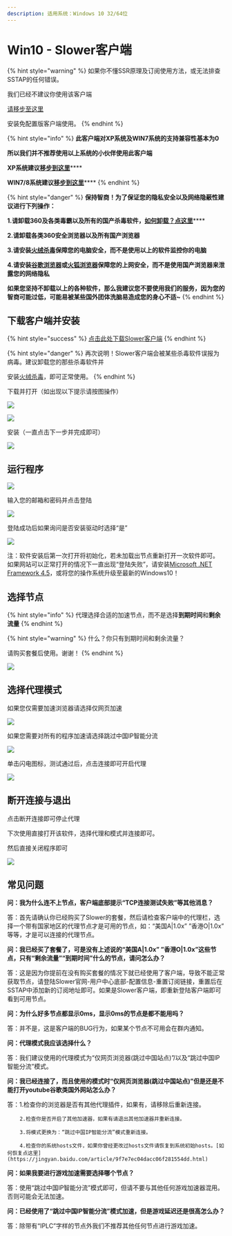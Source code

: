 ```yaml
---
description: 适用系统：Windows 10 32/64位
---
```


# Win10 - Slower客户端

{% hint style="warning" %}
如果你不懂SSR原理及订阅使用方法，或无法排查SSTAP的任何错误。

我们已经不建议你使用该客户端

[请移步至这里](https://down.zjnyd.top/)

安装免配置版客户端使用。
{% endhint %}



{% hint style="info" %}
**此客户端对XP系统及WIN7系统的支持兼容性基本为0**

**所以我们并不推荐使用以上系统的小伙伴使用此客户端**

**XP系统建议**[**移步到这里**](windows-quan-jian-rong.md)\*\*\*\*

**WIN7/8系统建议**[**移步到这里**](win7-8-10-sstap.md)\*\*\*\*
{% endhint %}

{% hint style="danger" %}
**保持智商！为了保证您的隐私安全以及网络隐蔽性建议进行下列操作：**

**1.请卸载360及各类毒霸以及所有的国产杀毒软件，**[**如何卸载？点这里**](https://jingyan.baidu.com/article/4d58d5411fe5d99dd4e9c09b.html)\*\*\*\*

**2.请卸载各类360安全浏览器以及所有国产浏览器**

**3.请安装**[**火绒杀毒**](https://www.huorong.cn/)**保障您的电脑安全，而不是使用以上的软件监控你的电脑**

**4.请安装**[**谷歌浏览器**](https://www.google.com/intl/zh-CN/chrome/)**或**[**火狐浏览器**](https://www.mozilla.org/zh-CN/firefox/new/)**保障您的上网安全，而不是使用国产浏览器来泄露您的网络隐私**

**如果您坚持不卸载以上的各种软件，那么我建议您不要使用我们的服务，因为您的智商可能过低，可能易被某些国外团体洗脑易造成您的身心不适~**
{% endhint %}

## 下载客户端并安装

{% hint style="success" %}
[点击此处下载Slower客户端](https://slower.lanzous.com/i9nivta)
{% endhint %}

{% hint style="danger" %}
再次说明！Slower客户端会被某些杀毒软件误报为病毒。建议卸载您的那些杀毒软件并

安装[火绒杀毒](https://www.huorong.cn/person5.html)，即可正常使用。
{% endhint %}

下载并打开（如出现以下提示请按图操作）

![](https://cdn.slowerssr.top/docs/PC/ia_100000000389.png)

![](https://cdn.slowerssr.top/docs/PC/ia_100000000391.png)

安装（一直点击下一步并完成即可）

![](https://cdn.slowerssr.top/docs/PC/ia_100000000392.png)

## 运行程序

![](https://cdn.slowerssr.top/docs/PC/ia_100000000394.png)

输入您的邮箱和密码并点击登陆

![](https://cdn.slowerssr.top/docs/PC/ia_100000000395.png)

登陆成功后如果询问是否安装驱动时选择“是”

![](https://cdn.slowerssr.top/docs/PC/ia_100000000387.png)

注：软件安装后第一次打开将初始化，若未加载出节点重新打开一次软件即可。  
如果网站可以正常打开的情况下一直出现“登陆失败”，请安装[Microsoft .NET Framework 4.5](https://www.microsoft.com/zh-CN/download/details.aspx?id=30653)，或将您的操作系统升级至最新的Windows10！

## **选择节点**

{% hint style="info" %}
代理选择合适的加速节点，而不是选择**到期时间**和**剩余流量**
{% endhint %}

{% hint style="warning" %}
什么？你只有到期时间和剩余流量？

请购买套餐后使用。谢谢！
{% endhint %}

![](https://cdn.slowerssr.top/docs/PC/ia_100000000396.png)

## **选择代理模式**

如果您仅需要加速浏览器请选择仅网页加速

![](https://cdn.slowerssr.top/docs/PC/ia_100000000388.png)

如果您需要对所有的程序加速请选择跳过中国IP智能分流

![](https://cdn.slowerssr.top/docs/PC/ia_100000000390.png)

单击闪电图标，测试通过后，点击连接即可开启代理

![](https://cdn.slowerssr.top/docs/PC/ia_100000000396.png)

## **断开连接与退出**

点击断开连接即可停止代理

下次使用直接打开该软件，选择代理和模式并连接即可。

然后直接关闭程序即可

![](https://cdn.slowerssr.top/docs/PC/ia_100000000397.png)

## 常见问题

**问：我为什么连不上节点，客户端底部提示“TCP连接测试失败”等其他消息？**

答：首先请确认你已经购买了Slower的套餐，然后请检查客户端中的代理栏，选择一个带有国家地区的代理节点才是可用的节点，如：“美国A\|1.0x” ”香港O\|1.0x” 等等，才是可以连接的代理节点。

**问：我已经买了套餐了，可是没有上述说的“美国A\|1.0x” ”香港O\|1.0x”这些节点，只有“剩余流量”“到期时间”什么的节点，请问怎么办？**

答：这是因为你提前在没有购买套餐的情况下就已经使用了客户端，导致不能正常获取节点，请登陆Slower官网-用户中心底部-配置信息-重置订阅链接，重置后在SSTAP中添加新的订阅地址即可。如果是Slower客户端，即重新登陆客户端即可看到可用节点。

**问：为什么好多节点都显示0ms，显示0ms的节点是都不能用吗？**

答：并不是，这是客户端的BUG行为，如果某个节点不可用会在群内通知。

**问：代理模式我应该选择什么？**

答：我们建议使用的代理模式为“仅网页浏览器\(跳过中国站点\)”/以及“跳过中国IP智能分流”模式。

**问：我已经连接了，而且使用的模式时“仅网页浏览器\(跳过中国站点\)”但是还是不能打开youtube谷歌类国外网站怎么办？**

答：1.检查你的浏览器是否有其他代理插件，如果有，请移除后重新连接。

        2.检查你是否开启了其他加速器，如果有请退出其他加速器并重新连接。

        3.将模式更换为：“跳过中国IP智能分流”模式重新连接。

        4.检查你的系统hosts文件，如果你曾经更改过hosts文件请恢复到系统初始hosts。[如何恢复点这里](https://jingyan.baidu.com/article/9f7e7ec04dacc06f281554dd.html)

**问：如果我要进行游戏加速需要选择哪个节点？**

答：使用“跳过中国IP智能分流”模式即可，但请不要与其他任何游戏加速器混用。否则可能会无法加速。

**问：已经使用了“跳过中国IP智能分流”模式加速，但是游戏延迟还是很高怎么办？**

答：除带有“IPLC”字样的节点外我们不推荐其他任何节点进行游戏加速。

